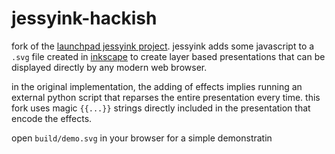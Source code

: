 jessyink-hackish
================

fork of the [launchpad jessyink project](https://code.launchpad.net/jessyink/). jessyink adds
some javascript to a `.svg` file created in [inkscape](http://inkscape.org) to create layer
based presentations that can be displayed directly by any modern web browser.

in the original implementation, the adding of effects implies running an external python script
that reparses the entire presentation every time. this fork uses magic `{{...}}` strings
directly included in the presentation that encode the effects.

open `build/demo.svg` in your browser for a simple demonstratin